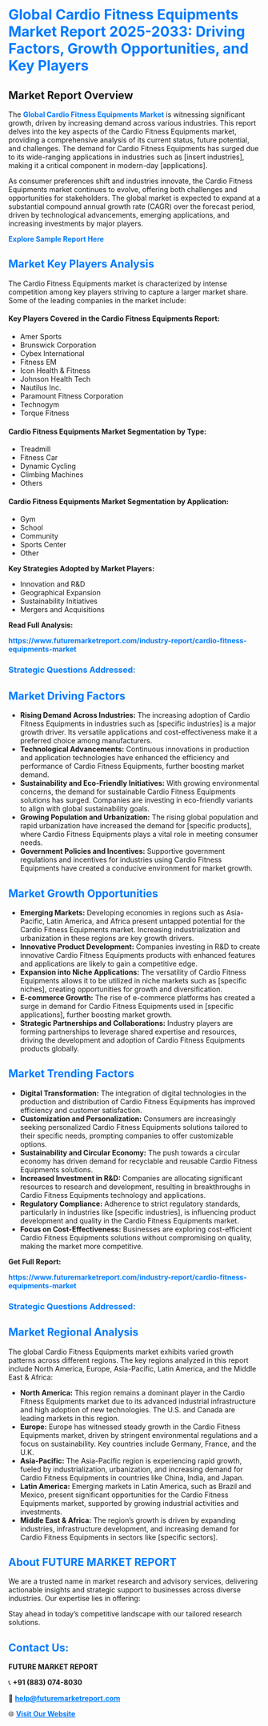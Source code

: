 <h1 style="color: #007BFF;">Global Cardio Fitness Equipments Market Report 2025-2033: Driving Factors, Growth Opportunities, and Key Players</h1>

<section id="overview">
<h2>Market Report Overview</h2>
<p>The <a href="https://www.futuremarketreport.com/industry-report/cardio-fitness-equipments-market" style="color: #007BFF; text-decoration: none;"><strong>Global Cardio Fitness Equipments Market</strong></a> is witnessing significant growth, driven by increasing demand across various industries. This report delves into the key aspects of the Cardio Fitness Equipments market, providing a comprehensive analysis of its current status, future potential, and challenges. The demand for Cardio Fitness Equipments has surged due to its wide-ranging applications in industries such as [insert industries], making it a critical component in modern-day [applications].</p>
<p>As consumer preferences shift and industries innovate, the Cardio Fitness Equipments market continues to evolve, offering both challenges and opportunities for stakeholders. The global market is expected to expand at a substantial compound annual growth rate (CAGR) over the forecast period, driven by technological advancements, emerging applications, and increasing investments by major players.</p>
</section>

<section id="overview">
<p><a href="https://www.futuremarketreport.com/request-sample/reportId=88816" style="color: #007BFF; text-decoration: none;"><strong>Explore Sample Report Here</strong></a></p>
</section>

<section id="key-players">
<h2 style="color: #007BFF;">Market Key Players Analysis</h2>
<p>The Cardio Fitness Equipments market is characterized by intense competition among key players striving to capture a larger market share. Some of the leading companies in the market include:</p>
<h4>Key Players Covered in the Cardio Fitness Equipments Report:</h4>
<ul><li>Amer Sports</li><li>Brunswick Corporation</li><li>Cybex International</li><li>Fitness EM</li><li>Icon Health &amp; Fitness</li><li>Johnson Health Tech</li><li>Nautilus Inc.</li><li>Paramount Fitness Corporation</li><li>Technogym</li><li>Torque Fitness</li></ul>
<h4>Cardio Fitness Equipments Market Segmentation by Type:</h4>
<ul><li>Treadmill</li><li>Fitness Car</li><li>Dynamic Cycling</li><li>Climbing Machines</li><li>Others</li></ul>

<h4>Cardio Fitness Equipments Market Segmentation by Application:</h4>
<ul><li>Gym</li><li>School</li><li>Community</li><li>Sports Center</li><li>Other</li></ul>
<p><strong>Key Strategies Adopted by Market Players:</strong></p>
<ul>
<li>Innovation and R&D</li>
<li>Geographical Expansion</li>
<li>Sustainability Initiatives</li>
<li>Mergers and Acquisitions</li>
</ul>
</section>

<section>
<p><strong>Read Full Analysis: </strong></p><a href="https://www.futuremarketreport.com/industry-report/cardio-fitness-equipments-market" style="color: #007BFF; text-decoration: none;"><strong>https://www.futuremarketreport.com/industry-report/cardio-fitness-equipments-market</strong></a>
<h3 style="color: #007BFF;">Strategic Questions Addressed:</h3>
</section>

<section id="driving-factors">
<h2 style="color: #007BFF;">Market Driving Factors</h2>
<ul>
<li><strong>Rising Demand Across Industries:</strong> The increasing adoption of Cardio Fitness Equipments in industries such as [specific industries] is a major growth driver. Its versatile applications and cost-effectiveness make it a preferred choice among manufacturers.</li>
<li><strong>Technological Advancements:</strong> Continuous innovations in production and application technologies have enhanced the efficiency and performance of Cardio Fitness Equipments, further boosting market demand.</li>
<li><strong>Sustainability and Eco-Friendly Initiatives:</strong> With growing environmental concerns, the demand for sustainable Cardio Fitness Equipments solutions has surged. Companies are investing in eco-friendly variants to align with global sustainability goals.</li>
<li><strong>Growing Population and Urbanization:</strong> The rising global population and rapid urbanization have increased the demand for [specific products], where Cardio Fitness Equipments plays a vital role in meeting consumer needs.</li>
<li><strong>Government Policies and Incentives:</strong> Supportive government regulations and incentives for industries using Cardio Fitness Equipments have created a conducive environment for market growth.</li>
</ul>
</section>

<section id="growth-opportunities">
<h2 style="color: #007BFF;">Market Growth Opportunities</h2>
<ul>
<li><strong>Emerging Markets:</strong> Developing economies in regions such as Asia-Pacific, Latin America, and Africa present untapped potential for the Cardio Fitness Equipments market. Increasing industrialization and urbanization in these regions are key growth drivers.</li>
<li><strong>Innovative Product Development:</strong> Companies investing in R&D to create innovative Cardio Fitness Equipments products with enhanced features and applications are likely to gain a competitive edge.</li>
<li><strong>Expansion into Niche Applications:</strong> The versatility of Cardio Fitness Equipments allows it to be utilized in niche markets such as [specific niches], creating opportunities for growth and diversification.</li>
<li><strong>E-commerce Growth:</strong> The rise of e-commerce platforms has created a surge in demand for Cardio Fitness Equipments used in [specific applications], further boosting market growth.</li>
<li><strong>Strategic Partnerships and Collaborations:</strong> Industry players are forming partnerships to leverage shared expertise and resources, driving the development and adoption of Cardio Fitness Equipments products globally.</li>
</ul>
</section>

<section id="trending-factors">
<h2 style="color: #007BFF;">Market Trending Factors</h2>
<ul>
<li><strong>Digital Transformation:</strong> The integration of digital technologies in the production and distribution of Cardio Fitness Equipments has improved efficiency and customer satisfaction.</li>
<li><strong>Customization and Personalization:</strong> Consumers are increasingly seeking personalized Cardio Fitness Equipments solutions tailored to their specific needs, prompting companies to offer customizable options.</li>
<li><strong>Sustainability and Circular Economy:</strong> The push towards a circular economy has driven demand for recyclable and reusable Cardio Fitness Equipments solutions.</li>
<li><strong>Increased Investment in R&D:</strong> Companies are allocating significant resources to research and development, resulting in breakthroughs in Cardio Fitness Equipments technology and applications.</li>
<li><strong>Regulatory Compliance:</strong> Adherence to strict regulatory standards, particularly in industries like [specific industries], is influencing product development and quality in the Cardio Fitness Equipments market.</li>
<li><strong>Focus on Cost-Effectiveness:</strong> Businesses are exploring cost-efficient Cardio Fitness Equipments solutions without compromising on quality, making the market more competitive.</li>
</ul>
</section>

<section>
<p><strong>Get Full Report: </strong></p><a href="https://www.futuremarketreport.com/industry-report/cardio-fitness-equipments-market" style="color: #007BFF; text-decoration: none;"><strong>https://www.futuremarketreport.com/industry-report/cardio-fitness-equipments-market</strong></a>
<h3 style="color: #007BFF;">Strategic Questions Addressed:</h3>
</section>


<section id="regional-analysis">
<h2 style="color: #007BFF;">Market Regional Analysis</h2>
<p>The global Cardio Fitness Equipments market exhibits varied growth patterns across different regions. The key regions analyzed in this report include North America, Europe, Asia-Pacific, Latin America, and the Middle East & Africa:</p>
<ul>
<li><strong>North America:</strong> This region remains a dominant player in the Cardio Fitness Equipments market due to its advanced industrial infrastructure and high adoption of new technologies. The U.S. and Canada are leading markets in this region.</li>
<li><strong>Europe:</strong> Europe has witnessed steady growth in the Cardio Fitness Equipments market, driven by stringent environmental regulations and a focus on sustainability. Key countries include Germany, France, and the U.K.</li>
<li><strong>Asia-Pacific:</strong> The Asia-Pacific region is experiencing rapid growth, fueled by industrialization, urbanization, and increasing demand for Cardio Fitness Equipments in countries like China, India, and Japan.</li>
<li><strong>Latin America:</strong> Emerging markets in Latin America, such as Brazil and Mexico, present significant opportunities for the Cardio Fitness Equipments market, supported by growing industrial activities and investments.</li>
<li><strong>Middle East & Africa:</strong> The region’s growth is driven by expanding industries, infrastructure development, and increasing demand for Cardio Fitness Equipments in sectors like [specific sectors].</li>
</ul>
</section>

<footer>
<h2 style="color: #007BFF;">About FUTURE MARKET REPORT</h2>
<p>We are a trusted name in market research and advisory services, delivering actionable insights and strategic support to businesses across diverse industries. Our expertise lies in offering:</p>

<p>Stay ahead in today’s competitive landscape with our tailored research solutions.</p>

<h2 style="color: #007BFF;">Contact Us:</h2>
<p><strong>FUTURE MARKET REPORT</strong></p>
<p>📞 <strong>+91 (883) 074-8030</strong></p>
<p>📧 <strong><a href="mailto:help@futuremarketreport.com" style="color: #007BFF;">help@futuremarketreport.com</a></strong></p>
<p>🌐 <strong><a href="https://www.futuremarketreport.com/" style="color: #007BFF;">Visit Our Website</a></strong></p>
</footer>